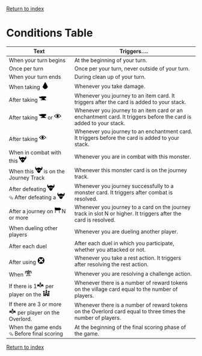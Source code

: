 [Return to index](README.md)

# Conditions Table

| Text                                                                                               | Triggers….                                                                                                       |
|----------------------------------------------------------------------------------------------------|------------------------------------------------------------------------------------------------------------------|
| When your turn begins                                                                              | At the beginning of your turn.                                                                                   |
| Once per turn                                                                                      | Once per your turn, never outside of your turn.                                                                  |
| When your turn ends                                                                                | During clean up of your turn.                                                                                    |
| When taking ![img.png](icons/damage.png)                                                           | Whenever you take damage.                                                                                        |
| After taking ![img.png](icons/item.png)                                                            | Whenever you journey to an item card. It triggers after the card is added to your stack.                         |
| After taking ![img.png](icons/item.png) or ![img.png](icons/enchantment.png)                       | Whenever you journey to an item card or an enchantment card. It triggers before the card is added to your stack. |
| After taking ![img.png](icons/enchantment.png)                                                     | Whenever you journey to an enchantment card. It triggers before the card is added to your stack.                 |
| When in combat with this ![img.png](icons/monster.png)                                             | Whenever you are in combat with this monster.                                                                    |
| When this ![img.png](icons/monster.png) is on the Journey Track                                    | Whenever this monster card is on the journey track.                                                              |
| After defeating ![img.png](icons/monster.png)<br>⮴ After defeating a ![img.png](icons/monster.png) | Whenever you journey successfully to a monster card. It triggers after combat is resolved.                       |
| After a journey on ![img.png](icons/distance.png)N or more                                         | Whenever you journey to a card on the journey track in slot N or higher. It triggers after the card is resolved. |
| When dueling other players                                                                         | Whenever you are dueling another player.                                                                         |
| After each duel                                                                                    | After each duel in which you participate, whether you attacked or not.                                           |
| After using ![img.png](icons/rest-action.png)                                                      | Whenever you take a rest action. It triggers after resolving the rest action.                                    |
| When ![img.png](icons/overlord.png)                                                                | Whenever you are resolving a challenge action.                                                                   |
| If there is 1![img.png](icons/reward.png) per player on the ![img.png](icons/village.png)          | Whenever there is a number of reward tokens on the village card equal to the number of players.                  |
| If there are 3 or more ![img.png](icons/reward.png) per player on the Overlord.                    | Whenever there is a number of reward tokens on the Overlord card equal to three times the number of players.     |
| When the game ends<br>⮴ Before final scoring                                                       | At the beginning of the final scoring phase of the game.                                                         |

[Return to index](README.md)
